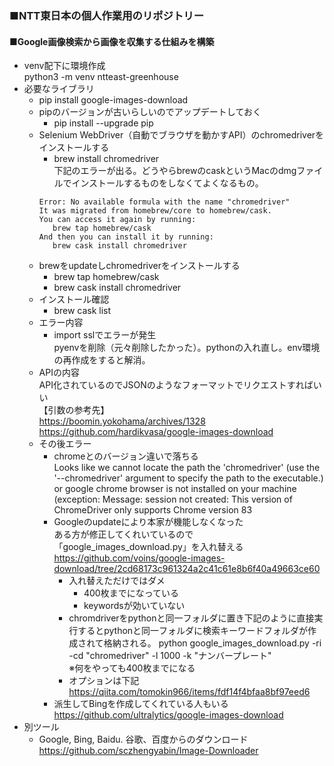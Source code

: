 ###  ■NTT東日本の個人作業用のリポジトリー
####  ■Google画像検索から画像を収集する仕組みを構築
 - venv配下に環境作成  
   python3 -m venv ntteast-greenhouse
 - 必要なライブラリ
   - pip install google-images-download
   - pipのバージョンが古いらしいのでアップデートしておく  
      - pip install --upgrade pip
   - Selenium WebDriver（自動でブラウザを動かすAPI）のchromedriverをインストールする
      - brew install chromedriver  
     下記のエラーが出る。どうやらbrewのcaskというMacのdmgファイルでインストールするものをしなくてよくなるもの。
     ```
     Error: No available formula with the name "chromedriver" 
     It was migrated from homebrew/core to homebrew/cask.
     You can access it again by running:
        brew tap homebrew/cask
     And then you can install it by running:
        brew cask install chromedriver
     ```
   - brewをupdateしchromedriverをインストールする
      - brew tap homebrew/cask  
      - brew cask install chromedriver  
   - インストール確認
      - brew cask list
   - エラー内容
     - import sslでエラーが発生  
     pyenvを削除（元々削除したかった）。pythonの入れ直し。env環境の再作成をすると解消。
   - APIの内容  
     API化されているのでJSONのようなフォーマットでリクエストすればいい  
     【引数の参考先】  
     https://boomin.yokohama/archives/1328  
     https://github.com/hardikvasa/google-images-download
   - その後エラー
     - chromeとのバージョン違いで落ちる  
     Looks like we cannot locate the path the 'chromedriver' (use the '--chromedriver' argument to specify the path to the executable.) or google chrome browser is not installed on your machine (exception: Message: session not created: This version of ChromeDriver only supports Chrome version 83
     - Googleのupdateにより本家が機能しなくなった  
     ある方が修正してくれいているので「google_images_download.py」を入れ替える
     https://github.com/voins/google-images-download/tree/2cd68173c961324a2c41c61e8b6f40a49663ce60
       - 入れ替えただけではダメ
         - 400枚までになっている
         - keywordsが効いていない  
       - chromdriverをpythonと同一フォルダに置き下記のように直接実行するとpythonと同一フォルダに検索キーワードフォルダが作成されて格納される。
       python google_images_download.py -ri -cd "chromedriver" -l 1000  -k "ナンバープレート"  
       ※何をやっても400枚までになる
       - オプションは下記
       https://qiita.com/tomokin966/items/fdf14f4bfaa8bf97eed6
     - 派生してBingを作成してくれている人もいる  
     https://github.com/ultralytics/google-images-download
  - 別ツール
    - Google, Bing, Baidu. 谷歌、百度からのダウンロード  
    https://github.com/sczhengyabin/Image-Downloader

